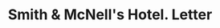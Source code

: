 ---
doi: 10.7916/D80G4X7P
date_other: '1900'
date_other_textual: 1900-1909
form: correspondence
genre:
- Letters (correspondence)
name:
- Smith & McNell's Hotel
object_in_context_url: https://biggert.cul.columbia.edu/items/view/ave_biggert_01121
subject_hierarchical_geographic:
- New York, New York, United States
subject_name:
- Smith & McNell's Hotel
title: Smith & McNell's Hotel. Letter
sort_title: Smith & McNell's Hotel. Letter
call_number: ave_biggert_01121
coordinates:
- 40.71277777777778,-74.00583333333333
pid: ave_biggert_01121
identifiers: ave_biggert_01121
thumbnail: https://derivativo-2.library.columbia.edu/iiif/2/ldpd:344885/full/!256,256/0/native.jpg
permalink: "/items/ave_biggert_01121/"
layout: iiif-image-page
---